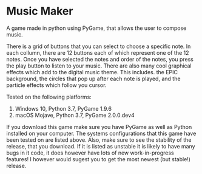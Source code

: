 # Music Maker
 A game made in python using PyGame, that allows the user to compose music. 
 
 There is a grid of buttons that you can select to choose a specific note. In each collumn, there are 12 buttons each of which represent one of the 12 notes. Once you have selected the notes and order of the notes, you press the play button to listen to your music. There are also many cool graphical effects which add to the digital music theme. This includes. the EPIC background, the circles that pop up after each note is played, and the particle effects which follow you cursor.
 
 Tested on the following platforms:
  1. Windows 10, Python 3.7, PyGame 1.9.6
  2. macOS Mojave, Python 3.7, PyGame 2.0.0.dev4

If you download this game make sure you have PyGame as well as Python installed on your computer. The systems configurations that this game have been tested on are listed above. Also, make sure to see the stability of the release, that you download. If it is listed as unstable it is likely to have many bugs in it code, it does however have lots of new work-in-progress features! I however would sugest you to get the most newest (but stable!) release.
